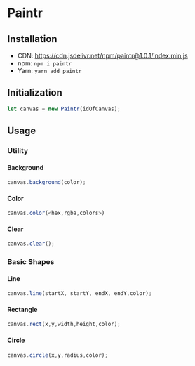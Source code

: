 # Paintr
## Installation
* CDN: https://cdn.jsdelivr.net/npm/paintr@1.0.1/index.min.js
* npm: `npm i paintr`
* Yarn: `yarn add paintr`
## Initialization
```js
let canvas = new Paintr(idOfCanvas);
```
## Usage
### Utility
#### Background
```js
canvas.background(color);
```
#### Color
```js
canvas.color(<hex,rgba,colors>)
```
#### Clear
```js
canvas.clear();
```

### Basic Shapes
#### Line
```js
canvas.line(startX, startY, endX, endY,color);
```
#### Rectangle
```js
canvas.rect(x,y,width,height,color);
```
#### Circle
```js
canvas.circle(x,y,radius,color);
```